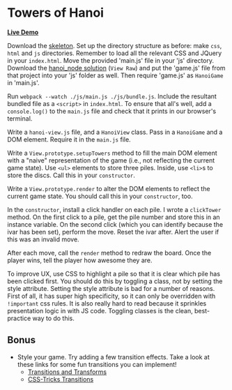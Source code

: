 # Towers of Hanoi

**[Live Demo](http://appacademy.github.io/curriculum/toh_jquery/index.html)**

[hanoi-node]: https://www.github.com/appacademy/curriculum/tree/master/javascript/projects/hanoi_node/solution.zip

Download the [skeleton][skeleton]. Set up the directory structure as
before: make `css`, `html` and `js` directories. Remember to load all the
relevant CSS and JQuery in your `index.html`. Move the provided 'main.js' file
in your 'js' directory. Download the [hanoi_node solution][hanoi-node] (`View
Raw`) and put the 'game.js' file from that project into your 'js' folder as
well. Then require 'game.js' as `HanoiGame` in 'main.js'.

Run `webpack --watch ./js/main.js ./js/bundle.js`. Include the resultant bundled file as
a `<script>` in `index.html`. To ensure that all's well, add a `console.log()` to
the `main.js` file and check that it prints in our browser's terminal.

Write a `hanoi-view.js` file, and a `HanoiView` class. Pass in a `HanoiGame` and
a DOM element. Require it in the `main.js` file.

Write a `View.prototype.setupTowers` method to fill the main DOM element with a
"naive" representation of the game (i.e., not reflecting the current game
state). Use `<ul>` elements to store three piles. Inside, use `<li>`s to store
the discs. Call this in your `constructor`.

Write a `View.prototype.render` to alter the DOM elements to reflect the current
game state. You should call this in your `constructor`, too.

In the `constructor`, install a click handler on each pile. I wrote a `clickTower`
method. On the first click to a pile, get the pile number and store this in an
instance variable. On the second click (which you can identify because the ivar
has been set), perform the move. Reset the ivar after. Alert the user if this
was an invalid move.

After each move, call the `render` method to redraw the board. Once the player
wins, tell the player how awesome they are.

To improve UX, use CSS to highlight a pile so that it is clear which pile has
been clicked first. You should do this by toggling a class, not by setting the
style attribute. Setting the style attribute is bad for a number of reasons.
First of all, it has super high specificity, so it can only be overridden with
`!important` css rules. It is also really hard to read because it sprinkles
presentation logic in with JS code. Toggling classes is the clean, best-practice
way to do this.

## Bonus

* Style your game. Try adding a few transition effects. Take a look at these links for some fun transitions you can implement!
  * [Transitions and Transforms][thoughtbot-transitions]
  * [CSS-Tricks Transitions][css-tricks]

[skeleton]: skeleton.zip?raw=true
[thoughtbot-transitions]: https://robots.thoughtbot.com/transitions-and-transforms
[css-tricks]: https://css-tricks.com/almanac/properties/t/transition/
